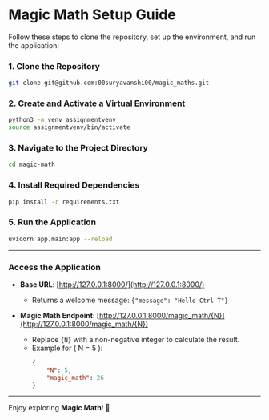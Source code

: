 # **Magic Math Setup Guide**

Follow these steps to clone the repository, set up the environment, and run the application:

### 1. Clone the Repository
```bash
git clone git@github.com:00suryavanshi00/magic_maths.git
```

### 2. Create and Activate a Virtual Environment
```bash
python3 -m venv assignmentvenv
source assignmentvenv/bin/activate
```

### 3. Navigate to the Project Directory
```bash
cd magic-math
```

### 4. Install Required Dependencies
```bash
pip install -r requirements.txt
```

### 5. Run the Application
```bash
uvicorn app.main:app --reload
```

---

### Access the Application

- **Base URL**: [http://127.0.0.1:8000/](http://127.0.0.1:8000/)
  - Returns a welcome message: `{"message": "Hello Ctrl T"}`
  
- **Magic Math Endpoint**: [http://127.0.0.1:8000/magic_math/{N}](http://127.0.0.1:8000/magic_math/{N})
  - Replace `{N}` with a non-negative integer to calculate the result.
  - Example for \( N = 5 \):
    ```json
    {
        "N": 5,
        "magic_math": 26
    }
    ```

---

Enjoy exploring **Magic Math**! 🎉